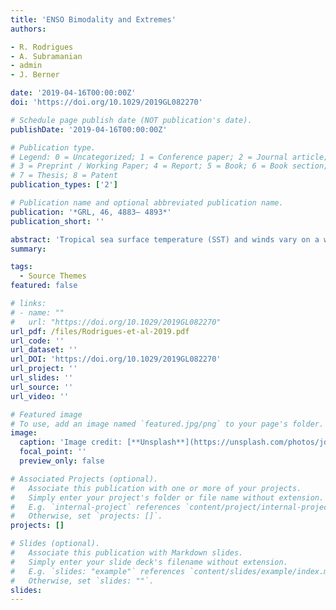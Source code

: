 ```yaml
---
title: 'ENSO Bimodality and Extremes'
authors:

- R. Rodrigues
- A. Subramanian 
- admin
- J. Berner

date: '2019-04-16T00:00:00Z'
doi: 'https://doi.org/10.1029/2019GL082270'

# Schedule page publish date (NOT publication's date).
publishDate: '2019-04-16T00:00:00Z'

# Publication type.
# Legend: 0 = Uncategorized; 1 = Conference paper; 2 = Journal article;
# 3 = Preprint / Working Paper; 4 = Report; 5 = Book; 6 = Book section;
# 7 = Thesis; 8 = Patent
publication_types: ['2']

# Publication name and optional abbreviated publication name.
publication: '*GRL, 46, 4883– 4893*'
publication_short: ''

abstract: 'Tropical sea surface temperature (SST) and winds vary on a wide range of timescales and have a substantial impact on weather and climate across the globe. Here we study the variability of SST and zonal wind during El Niño-Southern Oscillation (ENSO) between 1982 and 2014. We focus on changes in extreme statistics using higher-order moments of SST and zonal winds. We find that ENSO characteristics exhibit bimodal distributions and fat tails with extreme warm and cold temperatures in 1982–1999, but not during 2000–2014. The changes in the distributions coincide with changes in the intensity of ENSO events and the phase of the Interdecadal Pacific Oscillation. We also find that the strongest Easterly Wind Bursts occur during extreme El Niños and not during La Niñas. Maps of SST kurtosis can serve as a diagnostic for the thermocline feedback mechanism responsible for the differences in ENSO diversity between the two periods.'
summary: 

tags:
  - Source Themes
featured: false

# links:
# - name: ""
#   url: "https://doi.org/10.1029/2019GL082270"
url_pdf: /files/Rodrigues-et-al-2019.pdf
url_code: ''
url_dataset: ''
url_DOI: 'https://doi.org/10.1029/2019GL082270'
url_project: ''
url_slides: ''
url_source: ''
url_video: ''

# Featured image
# To use, add an image named `featured.jpg/png` to your page's folder.
image:
  caption: 'Image credit: [**Unsplash**](https://unsplash.com/photos/jdD8gXaTZsc)'
  focal_point: ''
  preview_only: false

# Associated Projects (optional).
#   Associate this publication with one or more of your projects.
#   Simply enter your project's folder or file name without extension.
#   E.g. `internal-project` references `content/project/internal-project/index.md`.
#   Otherwise, set `projects: []`.
projects: []

# Slides (optional).
#   Associate this publication with Markdown slides.
#   Simply enter your slide deck's filename without extension.
#   E.g. `slides: "example"` references `content/slides/example/index.md`.
#   Otherwise, set `slides: ""`.
slides:
---
```


